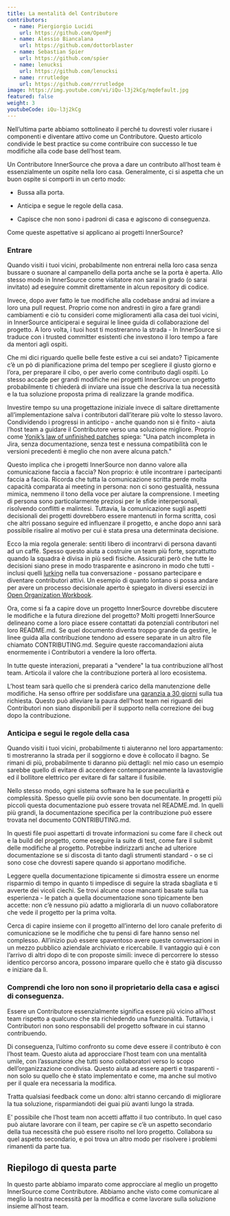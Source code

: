 ```yaml
---
title: La mentalità del Contributore
contributors:
  - name: Piergiorgio Lucidi
    url: https://github.com/OpenPj
  - name: Alessio Biancalana
    url: https://github.com/dottorblaster
  - name: Sebastian Spier
    url: https://github.com/spier
  - name: lenucksi
    url: https://github.com/lenucksi
  - name: rrrutledge
    url: https://github.com/rrrutledge
image: https://img.youtube.com/vi/iQu-l3j2kCg/mqdefault.jpg
featured: false
weight: 3
youtubeCode: iQu-l3j2kCg
---
```

<div class="paragraph">
<p>Nell&#8217;ultima parte abbiamo sottolineato il perché tu dovresti voler riusare i componenti e
diventare attivo come un Contributore. Questo articolo condivide le best practice su come
contribuire con successo le tue modifiche alla code base dell&#8217;host team.</p>
</div>
<div class="paragraph">
<p>Un Contributore InnerSource che prova a dare un contributo all&#8217;host team
è essenzialmente un ospite nella loro casa. Generalmente, ci si aspetta che un buon ospite
si comporti in un certo modo:</p>
</div>
<div class="ulist">
<ul>
<li>
<p>Bussa alla porta.</p>
</li>
<li>
<p>Anticipa e segue le regole della casa.</p>
</li>
<li>
<p>Capisce che non sono i padroni di casa e agiscono di conseguenza.</p>
</li>
</ul>
</div>
<div class="paragraph">
<p>Come queste aspettative si applicano ai progetti InnerSource?</p>
</div>
<div class="sect2">
<h3 id="_entrare">Entrare</h3>
<div class="paragraph">
<p>Quando visiti i tuoi vicini, probabilmente non entrerai nella loro casa senza
bussare o suonare al campanello della porta anche se la porta è aperta. Allo stesso modo in InnerSource
come visitatore non sarai in grado (o sarai invitato) ad eseguire commit direttamente in alcun repository di codice.</p>
</div>
<div class="paragraph">
<p>Invece, dopo aver fatto le tue modifiche alla codebase andrai ad inviare a loro una pull request. Proprio come non andresti in giro a fare grandi
cambiamenti e ciò tu consideri come miglioramenti alla casa dei tuoi vicini, in InnerSource anticiperai e seguirai le linee guida di collaborazione del progetto.
A loro volta, i tuoi host ti mostreranno la strada - In InnerSource si traduce con i trusted committer esistenti che investono il loro tempo a fare da mentori agli ospiti.</p>
</div>
<div class="paragraph">
<p>Che mi dici riguardo quelle belle feste estive a cui sei andato?
Tipicamente c&#8217;è un pò di pianificazione prima del tempo per scegliere il giusto giorno e l&#8217;ora, per
preparare il cibo, o per averlo come contributo dagli ospiti. Lo stesso accade
per grandi modifiche nei progetti InnerSource: un progetto probabilmente ti chiederà di inviare
una issue che descriva la tua necessità e la tua soluzione proposta prima di realizzare la grande modifica.</p>
</div>
<div class="paragraph">
<p>Investire tempo su una progettazione iniziale invece di saltare direttamente all&#8217;implementazione salva i contributori
dall&#8217;iterare più volte lo stesso lavoro. Condividendo i progressi in anticipo - anche quando non si è finito -
aiuta l&#8217;host team a guidare il Contributore verso una soluzione migliore. Proprio come <a href="https://cwiki.apache.org/confluence/display/solr/HowToContribute">Yonik&#8217;s law of unfinished
patches</a>
spiega: "Una patch incompleta in Jira, senza documentazione, senza test
e nessuna compatibilità con le versioni precedenti è meglio che non avere alcuna patch."</p>
</div>
<div class="paragraph">
<p>Questo implica che i progetti InnerSource non danno valore alla comunicazione faccia a faccia?
Non proprio: è utile incontrare i partecipanti faccia a faccia.
Ricorda che tutta la comunicazione scritta perde molta capacità comparata ai meeting in persona:
non ci sono gestualità, nessuna mimica, nemmeno il tono della voce per aiutare la comprensione.
I meeting di persona sono particolarmente preziosi per le sfide interpersonali, risolvendo conflitti e malintesi.
Tuttavia, la comunicazione sugli aspetti decisionali dei progetti dovrebbero essere mantenuti in forma scritta, così che altri possano
seguire ed influenzare il progetto, e anche dopo anni sarà possibile risalire al motivo per cui è stata presa una determinata decisione.</p>
</div>
<div class="paragraph">
<p>Ecco la mia regola generale: sentiti libero di incontrarvi di persona davanti ad un caffè. Spesso questo aiuta
a costruire un team più forte, soprattutto quando la squadra è divisa in più sedi fisiche. Assicurati però che tutte le decisioni siano prese in modo
trasparente e asincrono in modo che tutti - inclusi quelli <a href="https://en.wikipedia.org/wiki/Lurker">lurking</a> nella
tua conversazione - possano partecipare e diventare contributori attivi. Un esempio
di quanto lontano si possa andare per avere un processo decisionale aperto è spiegato in diversi
esercizi in <a href="https://opensource.com/open-organization/resources/workbook">Open Organization
Workbook</a>.</p>
</div>
<div class="paragraph">
<p>Ora, come si fa a capire dove un progetto InnerSource dovrebbe discutere le modifiche
e la futura direzione del progetto? Molti progetti InnerSource delineano come a loro piace
essere contattati da potenziali contributori nel loro README.md. Se quel
documento diventa troppo grande da gestire, le linee guida alla contribuzione tendono ad essere separate
in un altro file chiamato CONTRIBUTING.md. Seguire queste raccomandazioni
aiuta enormemente i Contributori a vendere la loro offerta.</p>
</div>
<div class="paragraph">
<p>In tutte queste interazioni, preparati a "vendere" la tua contribuzione
all&#8217;host team. Articola il valore che la contribuzione porterà al loro
ecosistema.</p>
</div>
<div class="paragraph">
<p>L&#8217;host team sarà quello che si prenderà carico della manutenzione delle modifiche. Ha
senso offrire per soddisfare una <a href="https://patterns.innersourcecommons.org/p/30-day-warranty">garanzia a 30 giorni</a> sulla tua richiesta. Questo può
alleviare la paura dell&#8217;host team nei riguardi dei Contributori non siano disponibili per il supporto nella correzione dei bug dopo la contribuzione.</p>
</div>
</div>
<div class="sect2">
<h3 id="_anticipa_e_segui_le_regole_della_casa">Anticipa e segui le regole della casa</h3>
<div class="paragraph">
<p>Quando visiti i tuoi vicini, probabilmente ti aiuteranno nel loro
appartamento: ti mostreranno la strada per il soggiorno e dove è collocato il bagno.
Se rimani di più, probabilmente ti daranno più dettagli: nel mio caso un esempio sarebbe quello di evitare
di accendere contemporaneamente la lavastoviglie ed il bollitore elettrico per evitare di far saltare il
fusibile.</p>
</div>
<div class="paragraph">
<p>Nello stesso modo, ogni sistema software ha le sue peculiarità e complessità.
Spesso quelle più ovvie sono ben documentate. In progetti più piccoli questa
documentazione può essere trovata nel README.md. In quelli più grandi, la documentazione
specifica per la contribuzione può essere trovata nel documento CONTRIBUTING.md.</p>
</div>
<div class="paragraph">
<p>In questi file puoi aspettarti di trovate informazioni su come fare
il check out e la build del progetto, come eseguire la suite di test, come fare il submit
delle modifiche al progetto. Potrebbe indirizzarti anche ad ulteriore documentazione se si
discosta di tanto dagli strumenti standard - o se ci sono cose che dovresti sapere quando
si apportano modifiche.</p>
</div>
<div class="paragraph">
<p>Leggere quella documentazione tipicamente si dimostra essere un enorme risparmio di tempo in quanto
ti impedisce di seguire la strada sbagliata e ti avverte dei vicoli ciechi. Se trovi alcune cose
mancanti basate sulla tua esperienza - le patch a quella documentazione sono tipicamente ben accette:
non c&#8217;è nessuno più adatto a migliorarla di un nuovo collaboratore che vede il progetto per la prima volta.</p>
</div>
<div class="paragraph">
<p>Cerca di capire insieme con il progetto all&#8217;interno del loro canale preferito di comunicazione
se le modifiche che tu pensi di fare hanno senso nel complesso. All&#8217;inizio può essere
spaventoso avere queste conversazioni in un mezzo pubblico aziendale
archiviato e ricercabile. Il vantaggio quì è con l&#8217;arrivo di altri dopo di te con
proposte simili: invece di percorrere lo stesso identico percorso ancora, possono imparare
quello che è stato già discusso e iniziare da lì.</p>
</div>
</div>
<div class="sect2">
<h3 id="_comprendi_che_loro_non_sono_il_proprietario_della_casa_e_agisci_di_conseguenza">Comprendi che loro non sono il proprietario della casa e agisci di conseguenza.</h3>
<div class="paragraph">
<p>Essere un Contributore essenzialmente significa essere più vicino all&#8217;host team rispetto a qualcuno
che sta richiedendo una funzionalità. Tuttavia, i Contributori non sono responsabili del progetto
software in cui stanno contribuendo.</p>
</div>
<div class="paragraph">
<p>Di conseguenza, l&#8217;ultimo confronto su come deve essere il contributo è con
l&#8217;host team. Questo aiuta ad approcciare l&#8217;host team con una
mentalità umile, con l&#8217;assunzione che tutti sono collaboratori verso lo scopo
dell&#8217;organizzazione condivisa. Questo aiuta ad essere aperti e trasparenti - non solo su
quello che è stato implementato e come, ma anche sul motivo per il quale era necessaria la modifica.</p>
</div>
<div class="paragraph">
<p>Tratta qualsiasi feedback come un dono: altri stanno cercando di migliorare la tua soluzione,
risparmiandoti dei guai più avanti lungo la strada.</p>
</div>
<div class="paragraph">
<p>E' possibile che l&#8217;host team non accetti affatto il tuo contributo.
In quel caso può aiutare lavorare con il team, per capire se c&#8217;è un aspetto secondario
della tua necessità che può essere risolto nel loro progetto. Collabora su quel aspetto secondario, e
poi trova un altro modo per risolvere i problemi rimanenti da parte tua.</p>
</div>
</div>
<div class="sect1">
<h2 id="_riepilogo_di_questa_parte">Riepilogo di questa parte</h2>
<div class="sectionbody">
<div class="paragraph">
<p>In questo parte abbiamo imparato come approcciare al meglio un progetto InnerSource come
Contributore. Abbiamo anche visto come comunicare al meglio la nostra necessità per la modifica e
come lavorare sulla soluzione insieme all&#8217;host team.</p>
</div>
</div>
</div>
<!--- This file autogenerated from https://github.com/InnerSourceCommons/InnerSourceLearningPath/blob/main/scripts -->